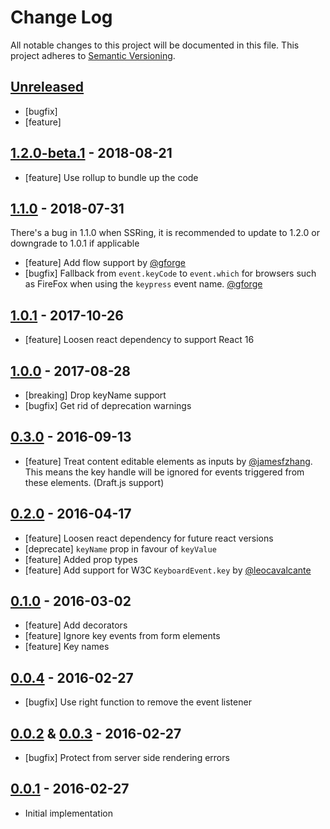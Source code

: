 # Change Log

All notable changes to this project will be documented in this file.
This project adheres to [Semantic Versioning](http://semver.org/).

## [Unreleased]

* [bugfix]
* [feature]

## [1.2.0-beta.1] - 2018-08-21

* [feature] Use rollup to bundle up the code

## [1.1.0] - 2018-07-31

There's a bug in 1.1.0 when SSRing, it is recommended to update to 1.2.0 or downgrade to 1.0.1 if applicable

* [feature] Add flow support by [@gforge](https://github.com/gforge)
* [bugfix] Fallback from `event.keyCode` to `event.which` for browsers such as FireFox when using the `keypress` event name. [@gforge](https://github.com/gforge)

## [1.0.1] - 2017-10-26

* [feature] Loosen react dependency to support React 16

## [1.0.0] - 2017-08-28

* [breaking] Drop keyName support
* [bugfix] Get rid of deprecation warnings

## [0.3.0] - 2016-09-13

* [feature] Treat content editable elements as inputs by [@jamesfzhang](https://github.com/jamesfzhang). This means the key handle
will be ignored for events triggered from these elements. (Draft.js support)

## [0.2.0] - 2016-04-17

* [feature] Loosen react dependency for future react versions
* [deprecate] `keyName` prop in favour of `keyValue`
* [feature] Added prop types
* [feature] Add support for W3C `KeyboardEvent.key` by [@leocavalcante](https://github.com/leocavalcante)

## [0.1.0] - 2016-03-02

* [feature] Add decorators
* [feature] Ignore key events from form elements
* [feature] Key names

## [0.0.4] - 2016-02-27

* [bugfix] Use right function to remove the event listener

## [0.0.2] & [0.0.3] - 2016-02-27

* [bugfix] Protect from server side rendering errors

## [0.0.1] - 2016-02-27

* Initial implementation

[Unreleased]: https://github.com/ayrton/react-key-handler/compare/v1.1.0...HEAD
[1.2.0-beta.1]: https://github.com/ayrton/react-key-handler/compare/v1.1.0...v1.2.0-beta.1
[1.1.0]: https://github.com/ayrton/react-key-handler/compare/v1.0.1...v1.1.0
[1.0.1]: https://github.com/ayrton/react-key-handler/compare/v1.0.0...v1.0.1
[1.0.0]: https://github.com/ayrton/react-key-handler/compare/v0.3.0...v1.0.0
[0.3.0]: https://github.com/ayrton/react-key-handler/compare/v0.2.0...v0.3.0
[0.2.0]: https://github.com/ayrton/react-key-handler/compare/v0.1.0...v0.2.0
[0.1.0]: https://github.com/ayrton/react-key-handler/compare/v0.0.4...v0.1.0
[0.0.4]: https://github.com/ayrton/react-key-handler/compare/v0.0.3...v0.0.4
[0.0.3]: https://github.com/ayrton/react-key-handler/compare/v0.0.2...v0.0.3
[0.0.2]: https://github.com/ayrton/react-key-handler/compare/v0.0.1...v0.0.2
[0.0.1]: https://github.com/ayrton/react-key-handler/commit/8267e3dc7357bb7fb106f5148e6f9cb9f69ed3b5
